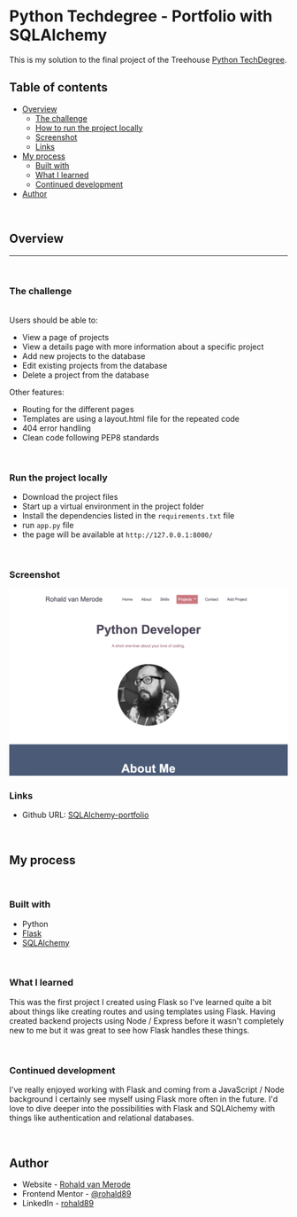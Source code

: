 # Python Techdegree - Portfolio with SQLAlchemy

This is my solution to the final project of the Treehouse [Python TechDegree](https://teamtreehouse.com/techdegree/python-development). 

## Table of contents

- [Overview](#overview)
  - [The challenge](#the-challenge)
  - [How to run the project locally](#run-the-project)
  - [Screenshot](#screenshot)
  - [Links](#links)
- [My process](#my-process)
  - [Built with](#built-with)
  - [What I learned](#what-i-learned)
  - [Continued development](#continued-development)
- [Author](#author)

<br />

## Overview
---
<br />

### The challenge
<br />
Users should be able to:

- View a page of projects 
- View a details page with more information about a specific project
- Add new projects to the database
- Edit existing projects from the database
- Delete a project from the database

Other features: 

- Routing for the different pages
- Templates are using a layout.html file for the repeated code
- 404 error handling
- Clean code following PEP8 standards

<br />

### Run the project locally

- Download the project files
- Start up a virtual environment in the project folder
- Install the dependencies listed in the `requirements.txt` file
- run `app.py` file 
- the page will be available at `http://127.0.0.1:8000/`

<br />

### Screenshot

![](./screenshot.jpg)


### Links

- Github URL: [SQLAlchemy-portfolio](https://github.com/rohald89/sqlalchemy-portfolio)
<!-- - Live Site URL: [Add live site URL here](https://your-live-site-url.com) -->


<br />

## My process
<br />

### Built with

- Python
- [Flask](https://flask.palletsprojects.com/en/2.0.x/quickstart/)
- [SQLAlchemy](https://www.sqlalchemy.org/)

<br />

### What I learned

This was the first project I created using Flask so I've learned quite a bit about things like creating routes and using templates using Flask. Having created backend projects using Node / Express before it wasn't completely new to me but it was great to see how Flask handles these things. 

<br />

### Continued development

I've really enjoyed working with Flask and coming from a JavaScript / Node background I certainly see myself using Flask more often in the future. I'd love to dive deeper into the possibilities with Flask and SQLAlchemy with things like authentication and relational databases. 

<br />

## Author

- Website - [Rohald van Merode](https://rohald.dev)
- Frontend Mentor - [@rohald89](https://www.frontendmentor.io/profile/rohald89)
- LinkedIn - [rohald89](https://www.linkedin.com/in/rohald89/)

